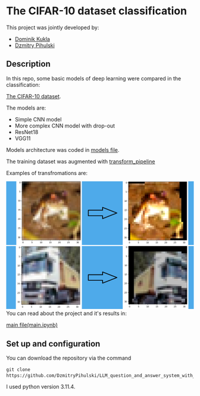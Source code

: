 # The  CIFAR-10 dataset classification

This project was jointly developed by:
- [Dominik Kukla](https://github.com/DominikKukla)
- [Dzmitry Pihulski](https://github.com/DzmitryPihulski)

## Description
In this repo, some basic models of deep learning were compared in the classification:

[The CIFAR-10 dataset](https://www.cs.toronto.edu/~kriz/cifar.html).

The models are:

* Simple CNN model
* More complex CNN model with drop-out
* ResNet18
* VGG11

Models architecture was coded in [models file](/utils/models.py).

The training dataset was augmented with [transform_pipeline](/utils/utils.py)

Examples of transfromations are:

<img src="src/data/images/transform_frog.png" width="700" />
<img src="src/data/images/transform_truck.png" width="700" />

<br>
You can read about the project and it's results in:

[main file(main.ipynb)](/main.ipynb)

## Set up and configuration
You can download the repository via the command
```
git clone https://github.com/DzmitryPihulski/LLM_question_and_answer_system_with_RAG.git
```
I used python version 3.11.4.

